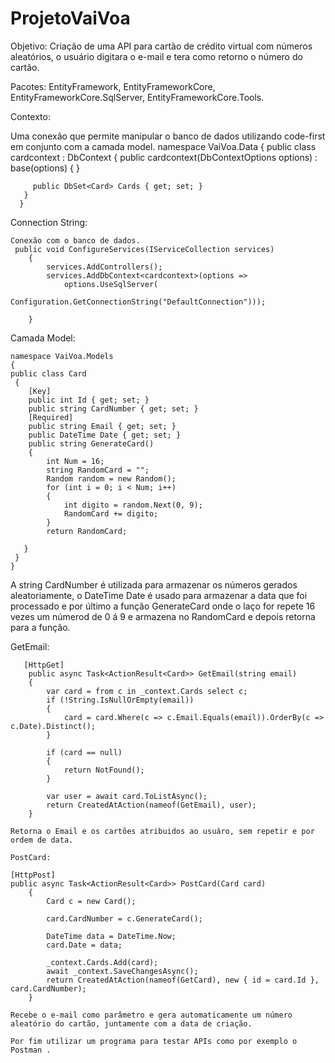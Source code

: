 # ProjetoVaiVoa

Objetivo:
 Criação de uma API para cartão de crédito virtual com números aleatórios, o usuário digitara o e-mail e tera como retorno o número do cartão.

Pacotes:
EntityFramework, 
EntityFrameworkCore, 
EntityFrameworkCore.SqlServer, 
EntityFrameworkCore.Tools.

Contexto:

Uma conexão que permite manipular o banco de dados utilizando code-first em conjunto com a camada model.
    namespace VaiVoa.Data
      {
     public class cardcontext : DbContext
     {
         public cardcontext(DbContextOptions<cardcontext> options)
             : base(options)
         {
         }

         public DbSet<Card> Cards { get; set; }
       }
      }
    
 Connection String:
    
    Conexão com o banco de dados.
     public void ConfigureServices(IServiceCollection services)
        {
            services.AddControllers();
            services.AddDbContext<cardcontext>(options =>
                options.UseSqlServer(
                    Configuration.GetConnectionString("DefaultConnection")));

        }

 Camada Model:

    namespace VaiVoa.Models
    {
    public class Card
     {
        [Key]
        public int Id { get; set; }
        public string CardNumber { get; set; }
        [Required]
        public string Email { get; set; }
        public DateTime Date { get; set; }
        public string GenerateCard()
        {
            int Num = 16;
            string RandomCard = "";
            Random random = new Random();
            for (int i = 0; i < Num; i++)
            {
                int digito = random.Next(0, 9);
                RandomCard += digito;
            }
            return RandomCard;

       }
     }
    }

 A string CardNumber é utilizada para armazenar os números gerados aleatoriamente, o DateTime Date é usado para armazenar a data que foi processado e por último a função GenerateCard onde o laço for repete 16 vezes um númerod de 0 á 9 e armazena no RandomCard e depois retorna para a função.

  GetEmail:
                                    
       [HttpGet]
        public async Task<ActionResult<Card>> GetEmail(string email)
        {
            var card = from c in _context.Cards select c;
            if (!String.IsNullOrEmpty(email))
            {
                card = card.Where(c => c.Email.Equals(email)).OrderBy(c => c.Date).Distinct();
            }

            if (card == null)
            {
                return NotFound();
            }

            var user = await card.ToListAsync();
            return CreatedAtAction(nameof(GetEmail), user);
        }
    
    Retorna o Email e os cartões atribuidos ao usuáro, sem repetir e por ordem de data.
    
    PostCard:
    
    [HttpPost]
    public async Task<ActionResult<Card>> PostCard(Card card)
        {
            Card c = new Card();

            card.CardNumber = c.GenerateCard();

            DateTime data = DateTime.Now;
            card.Date = data;

            _context.Cards.Add(card);
            await _context.SaveChangesAsync();
            return CreatedAtAction(nameof(GetCard), new { id = card.Id }, card.CardNumber);
        }
    
    Recebe o e-mail como parâmetro e gera automaticamente um número aleatório do cartão, juntamente com a data de criação.
    
    Por fim utilizar um programa para testar APIs como por exemplo o Postman . 



